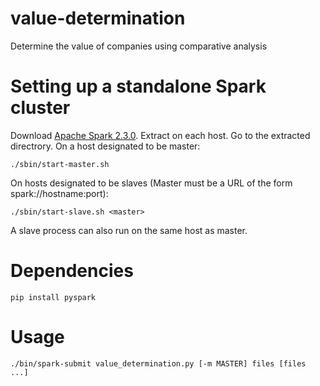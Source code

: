 # value-determination
Determine the value of companies using comparative analysis
# Setting up a standalone Spark cluster
Download [Apache Spark 2.3.0](https://spark.apache.org/downloads.html).
Extract on each host. Go to the extracted directrory.
On a host designated to be master:
```
./sbin/start-master.sh
```
On hosts designated to be slaves
(Master must be a URL of the form spark://hostname:port):
```
./sbin/start-slave.sh <master>
```
A slave process can also run on the same host as master.
# Dependencies
```
pip install pyspark
```
# Usage
```
./bin/spark-submit value_determination.py [-m MASTER] files [files ...]
```
